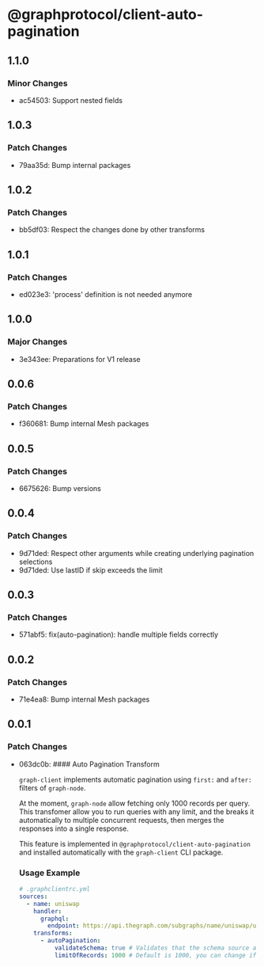 # @graphprotocol/client-auto-pagination

## 1.1.0

### Minor Changes

- ac54503: Support nested fields

## 1.0.3

### Patch Changes

- 79aa35d: Bump internal packages

## 1.0.2

### Patch Changes

- bb5df03: Respect the changes done by other transforms

## 1.0.1

### Patch Changes

- ed023e3: 'process' definition is not needed anymore

## 1.0.0

### Major Changes

- 3e343ee: Preparations for V1 release

## 0.0.6

### Patch Changes

- f360681: Bump internal Mesh packages

## 0.0.5

### Patch Changes

- 6675626: Bump versions

## 0.0.4

### Patch Changes

- 9d71ded: Respect other arguments while creating underlying pagination selections
- 9d71ded: Use lastID if skip exceeds the limit

## 0.0.3

### Patch Changes

- 571abf5: fix(auto-pagination): handle multiple fields correctly

## 0.0.2

### Patch Changes

- 71e4ea8: Bump internal Mesh packages

## 0.0.1

### Patch Changes

- 063dc0b: #### Auto Pagination Transform

  `graph-client` implements automatic pagination using `first:` and `after:` filters of `graph-node`.

  At the moment, `graph-node` allow fetching only 1000 records per query. This transfomer allow you to run queries with any limit, and the breaks it automatically to multiple concurrent requests, then merges the responses into a single response.

  This feature is implemented in `@graphprotocol/client-auto-pagination` and installed automatically with the `graph-client` CLI package.

  ### Usage Example

  ```yaml
  # .graphclientrc.yml
  sources:
    - name: uniswap
      handler:
        graphql:
          endpoint: https://api.thegraph.com/subgraphs/name/uniswap/uniswap-v2
      transforms:
        - autoPagination:
            validateSchema: true # Validates that the schema source actually contains the required input filters.
            limitOfRecords: 1000 # Default is 1000, you can change if you indexer has different configuration in GRAPH_GRAPHQL_MAX_FIRST var.
  ```
